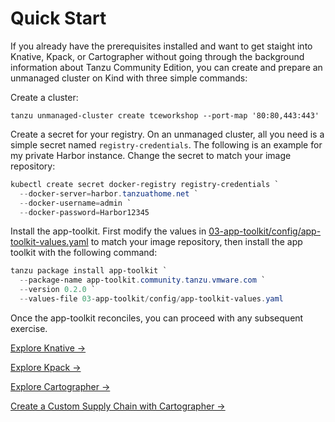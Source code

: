 # Quick Start

If you already have the prerequisites installed and want to get staight into Knative, Kpack, or Cartographer without
going through the background information about Tanzu Community Edition, you can create and prepare an unmanaged cluster
on Kind with three simple commands:

Create a cluster:

```shell
tanzu unmanaged-cluster create tceworkshop --port-map '80:80,443:443'
```

Create a secret for your registry. On an unmanaged cluster, all you need is a simple secret named `registry-credentials`.
The following is an example for my private Harbor instance. Change the secret to match your image repository:

```powershell
kubectl create secret docker-registry registry-credentials `
  --docker-server=harbor.tanzuathome.net `
  --docker-username=admin `
  --docker-password=Harbor12345
```

Install the app-toolkit. First modify the values in
[03-app-toolkit/config/app-toolkit-values.yaml](03-app-toolkit/config/app-toolkit-values.yaml) to match your image
repository, then install the app toolkit with the following command:

```powershell
tanzu package install app-toolkit `
  --package-name app-toolkit.community.tanzu.vmware.com `
  --version 0.2.0 `
  --values-file 03-app-toolkit/config/app-toolkit-values.yaml
```

Once the app-toolkit reconciles, you can proceed with any subsequent exercise.

[Explore Knative -&gt;](04-knative/README.md)

[Explore Kpack -&gt;](05-kpack/README.md)

[Explore Cartographer -&gt;](06-cartographer/README.md)

[Create a Custom Supply Chain with Cartographer -&gt;](07-CustomSupplyChain/README.md)
